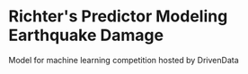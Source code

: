 # Richter's Predictor Modeling Earthquake Damage
Model for machine learning competition hosted by DrivenData
